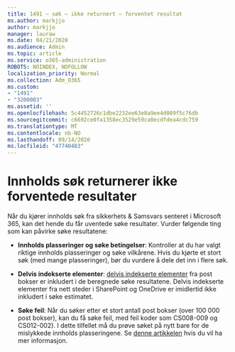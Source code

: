 ```yaml
---
title: 1491 – søk – ikke returnert – forventet resultat
ms.author: markjjo
author: markjjo
manager: lauraw
ms.date: 04/21/2020
ms.audience: Admin
ms.topic: article
ms.service: o365-administration
ROBOTS: NOINDEX, NOFOLLOW
localization_priority: Normal
ms.collection: Adm_O365
ms.custom:
- "1491"
- "3200003"
ms.assetid: ''
ms.openlocfilehash: 5c4452726c1dbe2232ee63e8a9ee4d089f5c76db
ms.sourcegitcommit: c6692ce0fa1358ec3529e59ca0ecdfdea4cdc759
ms.translationtype: MT
ms.contentlocale: nb-NO
ms.lasthandoff: 09/14/2020
ms.locfileid: "47740483"
---
```

# <a name="content-search-not-returning-expected-results"></a>Innholds søk returnerer ikke forventede resultater

Når du kjører innholds søk fra sikkerhets & Samsvars senteret i Microsoft 365, kan det hende du får uventede søke resultater. Vurder følgende ting som kan påvirke søke resultatene:

- **Innholds plasseringer og søke betingelser**: Kontroller at du har valgt riktige innholds plasseringer og søke vilkårene. Hvis du kjørte et stort søk (med mange plasseringer), bør du vurdere å dele det inn i flere søk.

- **Delvis indekserte elementer**:  [delvis indekserte elementer](https://docs.microsoft.com/microsoft-365/compliance/partially-indexed-items-in-content-search) fra post bokser er inkludert i de beregnede søke resultatene. Delvis indekserte elementer fra nett steder i SharePoint og OneDrive er imidlertid ikke inkludert i søke estimatet.

- **Søke feil**: Når du søker etter et stort antall post bokser (over 100 000 post bokser), kan du få søke feil, med feil koder som CS008-009 og CS012-002). I dette tilfellet må du prøve søket på nytt bare for de mislykkede innholds plasseringene. Se  [denne artikkelen](https://docs.microsoft.com/microsoft-365/compliance/retry-failed-content-search) hvis du vil ha mer informasjon.
